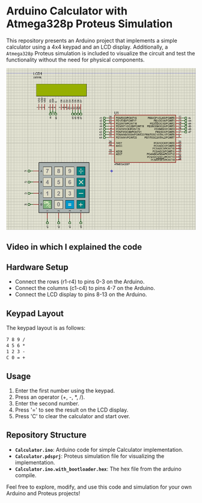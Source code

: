 # Arduino Calculator with Atmega328p Proteus Simulation 

This repository presents an Arduino project that implements a simple calculator using a 4x4 keypad and an LCD display. Additionally, a `Atmega328p` Proteus simulation is included to visualize the circuit and test the functionality without the need for physical components.

![](PhotoOfProtues.png)

## Video in which I explained the code


## Hardware Setup
- Connect the rows (r1-r4) to pins 0-3 on the Arduino.
- Connect the columns (c1-c4) to pins 4-7 on the Arduino.
- Connect the LCD display to pins 8-13 on the Arduino.

## Keypad Layout
The keypad layout is as follows:
```
7 8 9 /
4 5 6 *
1 2 3 -
C 0 = +
```

## Usage
1. Enter the first number using the keypad.
2. Press an operator (+, -, *, /).
3. Enter the second number.
4. Press '=' to see the result on the LCD display.
5. Press 'C' to clear the calculator and start over.

## Repository Structure
- **`Calculator.ino`**: Arduino code for simple Calculator implementation.
- **`Calculator.pdsprj`**: Proteus simulation file for visualizing the implementation.
- **`Calculator.ino.with_bootloader.hex`**: The hex file from the arduino compile.

Feel free to explore, modify, and use this code and simulation for your own Arduino and Proteus projects!
